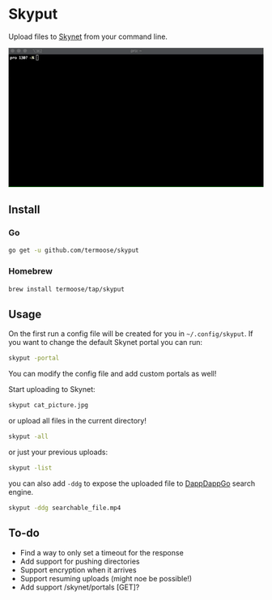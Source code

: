 # Skyput

Upload files to [Skynet](https://siasky.net) from your command line.

![Demo!](skyput_demo.gif)

## Install

### Go

```bash
go get -u github.com/termoose/skyput
```

### Homebrew

```bash
brew install termoose/tap/skyput
```

## Usage

On the first run a config file will be created for you in `~/.config/skyput`.
If you want to change the default Skynet portal you can run:
```bash
skyput -portal
```

You can modify the config file and add custom portals as well!

Start uploading to Skynet:

```bash
skyput cat_picture.jpg
```

or upload all files in the current directory!

```bash
skyput -all
```

or just your previous uploads:

```bash
skyput -list
```

you can also add `-ddg` to expose the uploaded file to [DappDappGo](https://dappdappgo.coolhd.hu) search engine.

```bash
skyput -ddg searchable_file.mp4
```

## To-do
- Find a way to only set a timeout for the response
- Add support for pushing directories
- Support encryption when it arrives
- Support resuming uploads (might noe be possible!)
- Add support /skynet/portals [GET]?

